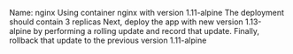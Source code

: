 Name: nginx
Using container nginx with version 1.11-alpine
The deployment should contain 3 replicas
Next, deploy the app with new version 1.13-alpine by performing a rolling update and record that update.
Finally, rollback that update to the previous version 1.11-alpine 